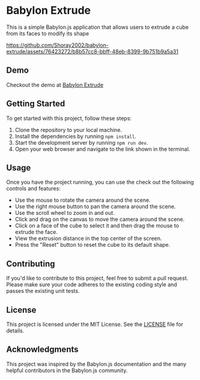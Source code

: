 # Babylon Extrude

This is a simple Babylon.js application that allows users to extrude a cube from its faces to modify its shape

https://github.com/Shoray2002/babylon-extrude/assets/76423272/b8b57cc8-bbff-48eb-8399-9b751b9a5a31

## Demo
Checkout the demo at [Babylon Extrude](https://babylon-extrude.netlify.app/)


## Getting Started

To get started with this project, follow these steps:

1. Clone the repository to your local machine.
2. Install the dependencies by running `npm install`.
3. Start the development server by running `npm run dev`.
4. Open your web browser and navigate to the link shown in the terminal.

## Usage
Once you have the project running, you can use the check out the following controls and features:

- Use the mouse to rotate the camera around the scene.
- Use the right mouse button to pan the camera around the scene.
- Use the scroll wheel to zoom in and out.
- Click and drag on the canvas to move the camera around the scene.
- Click on a face of the cube to select it and then drag the mouse to extrude the face.
- View the extrusion distance in the top center of the screen.
- Press the "Reset" button to reset the cube to its default shape.

## Contributing

If you'd like to contribute to this project, feel free to submit a pull request. Please make sure your code adheres to the existing coding style and passes the existing unit tests.

## License

This project is licensed under the MIT License. See the [LICENSE](LICENSE) file for details.

## Acknowledgments

This project was inspired by the Babylon.js documentation and the many helpful contributors in the Babylon.js community.
